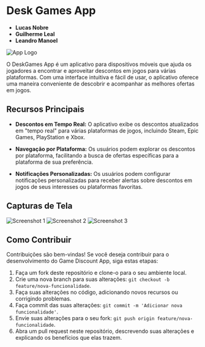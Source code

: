  # Desk Games App
- **Lucas Nobre**
- **Guilherme Leal**
- **Leandro Manoel**


![App Logo](./Prints/download.png)

O DeskGames App é um aplicativo para dispositivos móveis que ajuda os jogadores a encontrar e aproveitar descontos em jogos para várias plataformas. Com uma interface intuitiva e fácil de usar, o aplicativo oferece uma maneira conveniente de descobrir e acompanhar as melhores ofertas em jogos.

## Recursos Principais

- **Descontos em Tempo Real:** O aplicativo exibe os descontos atualizados em "tempo real" para várias plataformas de jogos, incluindo Steam, Epic Games, PlayStation e Xbox.

- **Navegação por Plataforma:** Os usuários podem explorar os descontos por plataforma, facilitando a busca de ofertas específicas para a plataforma de sua preferência.

- **Notificações Personalizadas:** Os usuários podem configurar notificações personalizadas para receber alertas sobre descontos em jogos de seus interesses ou plataformas favoritas.

## Capturas de Tela

![Screenshot 1](./Prints/Screenshot_20230606_010121_Expo_Go.jpg)
![Screenshot 2](./Prints/Screenshot_20230606_010128_Expo_Go.jpg)
![Screenshot 3](./Prints/Screenshot_20230606_010133_Expo_Go.jpg)

## Como Contribuir

Contribuições são bem-vindas! Se você deseja contribuir para o desenvolvimento do Game Discount App, siga estas etapas:

1. Faça um fork deste repositório e clone-o para o seu ambiente local.
2. Crie uma nova branch para suas alterações: `git checkout -b feature/nova-funcionalidade`.
3. Faça suas alterações no código, adicionando novos recursos ou corrigindo problemas.
4. Faça commit das suas alterações: `git commit -m 'Adicionar nova funcionalidade'`.
5. Envie suas alterações para o seu fork: `git push origin feature/nova-funcionalidade`.
6. Abra um pull request neste repositório, descrevendo suas alterações e explicando os benefícios que elas trazem.



